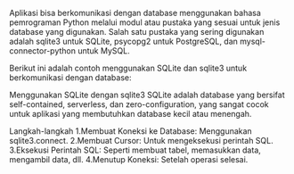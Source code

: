 Aplikasi bisa berkomunikasi dengan database menggunakan bahasa pemrograman Python melalui modul atau pustaka yang sesuai untuk jenis database yang digunakan. Salah satu pustaka yang sering digunakan adalah sqlite3 untuk SQLite, psycopg2 untuk PostgreSQL, dan mysql-connector-python untuk MySQL.

Berikut ini adalah contoh menggunakan SQLite dan sqlite3 untuk berkomunikasi dengan database:

Menggunakan SQLite dengan sqlite3
SQLite adalah database yang bersifat self-contained, serverless, dan zero-configuration, yang sangat cocok untuk aplikasi yang membutuhkan database kecil atau menengah.

Langkah-langkah
1.Membuat Koneksi ke Database: Menggunakan sqlite3.connect.
2.Membuat Cursor: Untuk mengeksekusi perintah SQL.
3.Eksekusi Perintah SQL: Seperti membuat tabel, memasukkan data, mengambil data, dll.
4.Menutup Koneksi: Setelah operasi selesai.